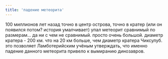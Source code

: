 ```yaml
---
title: 'падение метеорита'
---
```


100 миллионов лет назад точно в центр острова, точно в кратер (или он появился потом? история умалчивает) упал метеорит сравнимый по размерам... 
да ни с чем не сравнимый. просто очень большой. диаметр кратера - 200 км. что на 20 км больше, чем диаметр кратера Чиксулуб. это позволяет Ламботерийским учёным утверждать, что именно падение данного метеорита привело к вымиранию динозавров.
